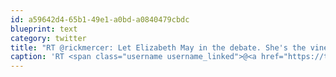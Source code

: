 ```yaml
---
id: a59642d4-65b1-49e1-a0bd-a0840479cbdc
blueprint: text
category: twitter
title: "RT @rickmercer: Let Elizabeth May in the debate. She's the vinegar that brightens up the vegetables. #cdnpoli #elxn41"
caption: 'RT <span class="username username_linked">@<a href="https://twitter.com/rickmercer" title="Rick Mercer">rickmercer</a></span>: Let Elizabeth May in the debate. She''s the vinegar that brightens up the vegetables. <span class="hashtag hashtag_local">#<a href="http://tweettemp.darylchymko.ca/?tag=cdnpoli">cdnpoli</a> <span class="hashtag hashtag_local">#<a href="http://tweettemp.darylchymko.ca/?tag=elxn41">elxn41</a>'
---
```

